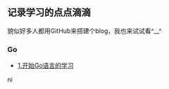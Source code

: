 ## 记录学习的点点滴滴

貌似好多人都用GitHub来搭建个blog，我也来试试看^__^


### Go
- [1.开始Go语言的学习](https://github.com/Vexth/blog/issues/1)

ni
